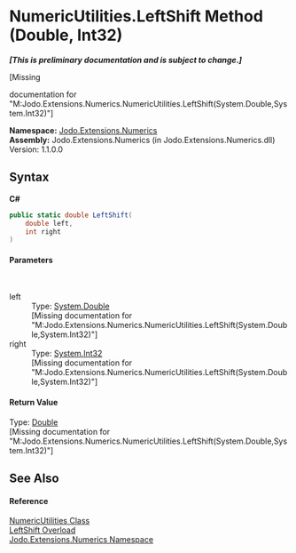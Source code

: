 # NumericUtilities.LeftShift Method (Double, Int32)
 _**\[This is preliminary documentation and is subject to change.\]**_

\[Missing <summary> documentation for "M:Jodo.Extensions.Numerics.NumericUtilities.LeftShift(System.Double,System.Int32)"\]

**Namespace:**&nbsp;<a href="N_Jodo_Extensions_Numerics">Jodo.Extensions.Numerics</a><br />**Assembly:**&nbsp;Jodo.Extensions.Numerics (in Jodo.Extensions.Numerics.dll) Version: 1.1.0.0

## Syntax

**C#**<br />
``` C#
public static double LeftShift(
	double left,
	int right
)
```


#### Parameters
&nbsp;<dl><dt>left</dt><dd>Type: <a href="https://docs.microsoft.com/dotnet/api/system.double" target="_blank" rel="noopener noreferrer">System.Double</a><br />\[Missing <param name="left"/> documentation for "M:Jodo.Extensions.Numerics.NumericUtilities.LeftShift(System.Double,System.Int32)"\]</dd><dt>right</dt><dd>Type: <a href="https://docs.microsoft.com/dotnet/api/system.int32" target="_blank" rel="noopener noreferrer">System.Int32</a><br />\[Missing <param name="right"/> documentation for "M:Jodo.Extensions.Numerics.NumericUtilities.LeftShift(System.Double,System.Int32)"\]</dd></dl>

#### Return Value
Type: <a href="https://docs.microsoft.com/dotnet/api/system.double" target="_blank" rel="noopener noreferrer">Double</a><br />\[Missing <returns> documentation for "M:Jodo.Extensions.Numerics.NumericUtilities.LeftShift(System.Double,System.Int32)"\]

## See Also


#### Reference
<a href="T_Jodo_Extensions_Numerics_NumericUtilities">NumericUtilities Class</a><br /><a href="Overload_Jodo_Extensions_Numerics_NumericUtilities_LeftShift">LeftShift Overload</a><br /><a href="N_Jodo_Extensions_Numerics">Jodo.Extensions.Numerics Namespace</a><br />
